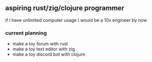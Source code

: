 aspiring rust/zig/clojure programmer
---
if I have unlimited computer usage I would be a 10x engineer by now 

### current planning
- make a toy forum with rust
- make a toy text editor with zig
- make a toy discord bot with clojure
